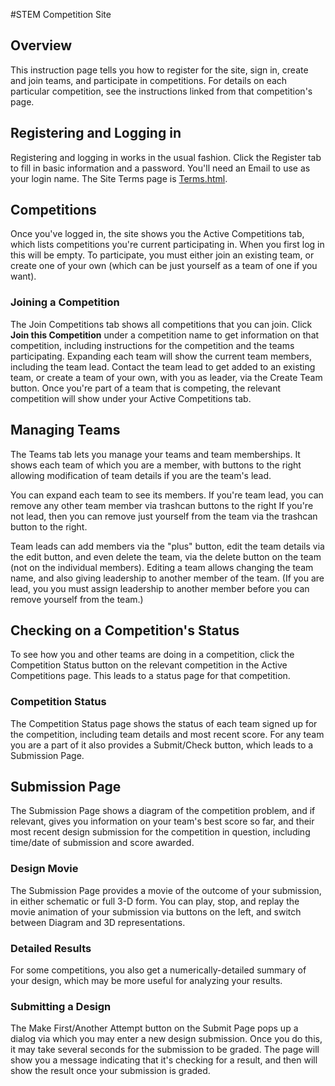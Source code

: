 #STEM Competition Site

## Overview
This instruction page tells you how to register for the site, sign in, create and join teams, and participate in competitions.  For details on each particular competition, see the instructions linked from that competition's page.

## Registering and Logging in
Registering and logging in works in the usual fashion.  Click the Register tab to fill in basic information and a password.  You'll need an Email to use as your login name.  The Site Terms page is [Terms.html]("here").

## Competitions
Once you've logged in, the site shows you the Active Competitions tab, which lists competitions you're current participating in.  When you first log in this will be empty. To participate, you must either join an existing team, or create one of your own (which can be just yourself as a team of one if you want).

### Joining a Competition
The Join Competitions tab shows all competitions that you can join.  Click <b>Join this Competition</b> under a competition name to get information on that competition, including instructions for the competition and the teams participating.  Expanding each team will show the current team members, including the team lead.  Contact the team lead to get added to an existing team, or create a team of your own, with you as leader, via the Create Team button.  Once you're part of a team that is competing, the relevant competition will show under your Active Competitions tab.

## Managing Teams
The Teams tab lets you manage your teams and team memberships.  It shows each team of which you are a member, with buttons to the right allowing modification of team details if you are the team's lead.  

You can expand each team to see its members.  If you're team lead, you can remove any other team member via trashcan buttons to the right  If you're not lead, then you can remove just yourself from the team via the trashcan button to the right.  

Team leads can add members via the "plus" button, edit the team details via the edit button, and even delete the team, via the delete button on the team (not on the individual members).  Editing a team allows changing the team name, and also giving leadership to another member of the team.  (If you are lead, you you must assign leadership to another member before you can remove yourself from the team.)

## Checking on a Competition's Status
To see how you and other teams are doing in a competition, click the Competition Status button on the relevant competition in the Active Competitions page.  This leads to a status page for that competition.

### Competition Status
The Competition Status page shows the status of each team signed up for the competition, including team details and most recent score.  For any team you are a part of it also provides a Submit/Check button, which leads to a Submission Page.

## Submission Page
The Submission Page shows a diagram of the competition problem, and if relevant, gives you information on your team's best score so far, and their most recent design submission for the competition in question, including time/date of submission and score awarded.

### Design Movie
The Submission Page provides a movie of the outcome of your submission, in either schematic or full 3-D form.   You can play, stop, and replay the movie animation of your submission via buttons on the left, and switch between Diagram and 3D representations.

### Detailed Results
For some competitions, you also get a numerically-detailed summary of your design, which may be more useful for analyzing your results.

### Submitting a Design
The Make First/Another Attempt button on the Submit Page pops up a dialog via which you may enter a new design submission.  Once you do this, it may take several seconds for the submission to be graded.  The page will show you a message indicating that it's checking for a result, and then will show the result once your submission is graded.  